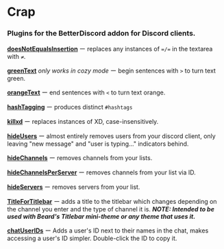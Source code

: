 # Crap

### Plugins for the BetterDiscord addon for Discord clients.
**[doesNotEqualsInsertion](https://github.com/Arashiryuu/crap/blob/master/doesNotEqualsInsertion.plugin.js)** ー replaces any instances of `=/=` in the textarea with `≠`.

**[greenText](https://github.com/Arashiryuu/crap/blob/master/greenText.plugin.js)** _only works in cozy mode_ ー begin sentences with `>` to turn text green.

**[orangeText](https://github.com/Arashiryuu/crap/blob/master/orangeTexting.plugin.js)** ー end sentences with `<` to turn text orange.

**[hashTagging](https://github.com/Arashiryuu/crap/blob/master/hashTagging.plugin.js)** ー produces distinct `#hashtags`

**[killxd](https://github.com/Arashiryuu/crap/blob/master/killxd.plugin.js)** ー replaces instances of XD, case-insensitively.

**[hideUsers](https://github.com/Arashiryuu/crap/blob/master/hideUsers.plugin.js)** ー almost entirely removes users from your discord client, only leaving "new message" and "user is typing..." indicators behind.

**[hideChannels](https://github.com/Arashiryuu/crap/blob/master/hideChannels.plugin.js)** ー removes channels from your lists.

**[hideChannelsPerServer](https://github.com/Arashiryuu/crap/blob/master/hideChannelsPerServer.plugin.js)** ー removes channels from your list via ID.

**[hideServers](https://github.com/Arashiryuu/crap/blob/master/hideServers.plugin.js)** ー removes servers from your list.

**[TitleForTitlebar](https://github.com/Arashiryuu/crap/blob/master/TitleForTitlebar.plugin.js)** ー adds a title to the titlebar which changes depending on the channel you enter and the type of channel it is.
***NOTE: Intended to be used with Beard's Titlebar mini-theme or any theme that uses it.***

**[chatUserIDs](https://github.com/Arashiryuu/crap/blob/master/Miscellanious/chatUserIDs.plugin.js)** ー Adds a user's ID next to their names in the chat, makes accessing a user's ID simpler. Double-click the ID to copy it.
